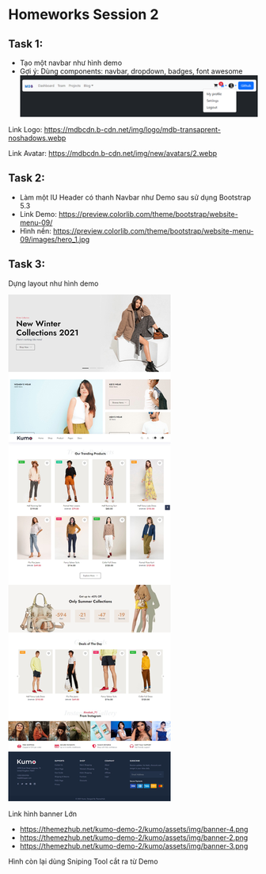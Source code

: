 # Homeworks Session 2

## Task 1:

-  Tạo một navbar như hình demo
- Gợi ý: Dùng components: navbar, dropdown, badges, font awesome 
![task1](task1.png)

Link Logo: https://mdbcdn.b-cdn.net/img/logo/mdb-transaprent-noshadows.webp

Link Avatar: https://mdbcdn.b-cdn.net/img/new/avatars/2.webp

## Task 2:

- Làm một IU Header có thanh Navbar như Demo sau sử dụng Bootstrap 5.3
- Link Demo: <https://preview.colorlib.com/theme/bootstrap/website-menu-09/>
- Hình nền: https://preview.colorlib.com/theme/bootstrap/website-menu-09/images/hero_1.jpg

## Task 3:

Dựng layout như hình demo

![task3](task3.jpeg)

Link hình banner Lớn

- https://themezhub.net/kumo-demo-2/kumo/assets/img/banner-4.png
- https://themezhub.net/kumo-demo-2/kumo/assets/img/banner-2.png
- https://themezhub.net/kumo-demo-2/kumo/assets/img/banner-3.png

Hình còn lại dùng Sniping Tool cắt ra từ Demo